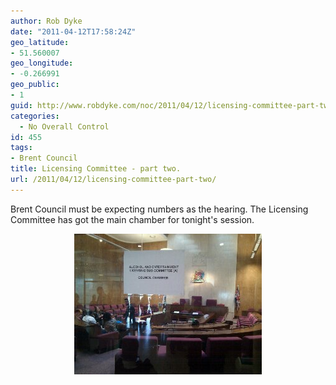```yaml
---
author: Rob Dyke
date: "2011-04-12T17:58:24Z"
geo_latitude:
- 51.560007
geo_longitude:
- -0.266991
geo_public:
- 1
guid: http://www.robdyke.com/noc/2011/04/12/licensing-committee-part-two/
categories:
  - No Overall Control
id: 455
tags:
- Brent Council
title: Licensing Committee - part two.
url: /2011/04/12/licensing-committee-part-two/
---
```

Brent Council must be expecting numbers as the hearing. The Licensing Committee has got the main chamber for tonight's session.

<a alt="image" href="/pubfiles/2011/04/wpid-IMG_20110412_1850501.jpg"><img style="display:block;margin-right:auto;margin-left:auto;" alt="image" src="/pubfiles/2011/04/wpid-IMG_20110412_185050.jpg" /></a>